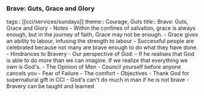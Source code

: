 ###  Brave: Guts, Grace and Glory
tags:: [[cci/services/sundays]] 
theme:: Courage, Guts
title:: Brave: Guts, Grace and Glory
	- Notes
		- Within the confines of salvation, grace is always enough, but in the journey of faith, Grace may not be enough.
		- Grace gives an ability to labour, infusing the strength to labour
		- Successful people are celebrated because not many are brave enough to do what they have done.
		- Hindrances to Bravery
			- Our perspective of God:
				- If he realises that God is able to do more than we can imagine. If we realize that everything we own is God's.
			- The Opinion of Men
			- Council yourself before anyone cancels you
			- Fear of Failure
				- The comfort
	- Objectives
		- Thank God for supernatural gift in CCI
		- God's can't do much in man if he is not brave
		- Bravery can be taught and learned